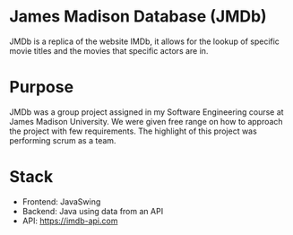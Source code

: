 # James Madison Database (JMDb)
JMDb is a replica of the website IMDb, it allows for the lookup of specific movie titles and the movies that specific actors are in.

# Purpose
JMDb was a group project assigned in my Software Engineering course at James Madison University. We were given free range on how to approach the project with few requirements. The highlight of this project was performing scrum as a team. 

# Stack
* Frontend: JavaSwing
* Backend: Java using data from an API
* API: https://imdb-api.com
